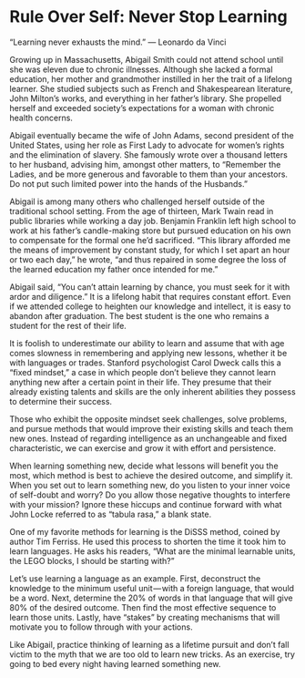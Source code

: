 # Rule Over Self: Never Stop Learning

“Learning never exhausts the mind.”
— Leonardo da Vinci

Growing up in Massachusetts, Abigail Smith could not attend school until she was eleven due to chronic illnesses. Although she lacked a formal education, her mother and grandmother instilled in her the trait of a lifelong learner. She studied subjects such as French and Shakespearean literature, John Milton’s works, and everything in her father’s library. She propelled herself and exceeded society’s expectations for a woman with chronic health concerns.

Abigail eventually became the wife of John Adams, second president of the United States, using her role as First Lady to advocate for women’s rights and the elimination of slavery. She famously wrote over a thousand letters to her husband, advising him, amongst other matters, to “Remember the Ladies, and be more generous and favorable to them than your ancestors. Do not put such limited power into the hands of the Husbands.”

Abigail is among many others who challenged herself outside of the traditional school setting. From the age of thirteen, Mark Twain read in public libraries while working a day job. Benjamin Franklin left high school to work at his father’s candle-making store but pursued education on his own to compensate for the formal one he’d sacrificed. “This library afforded me the means of improvement by constant study, for which I set apart an hour or two each day,” he wrote, “and thus repaired in some degree the loss of the learned education my father once intended for me.”

Abigail said, “You can’t attain learning by chance, you must seek for it with ardor and diligence.” It is a lifelong habit that requires constant effort. Even if we attended college to heighten our knowledge and intellect, it is easy to abandon after graduation. The best student is the one who remains a student for the rest of their life.

It is foolish to underestimate our ability to learn and assume that with age comes slowness in remembering and applying new lessons, whether it be with languages or trades. Stanford psychologist Carol Dweck calls this a “fixed mindset,” a case in which people don’t believe they cannot learn anything new after a certain point in their life. They presume that their already existing talents and skills are the only inherent abilities they possess to determine their success.

Those who exhibit the opposite mindset seek challenges, solve problems, and pursue methods that would improve their existing skills and teach them new ones. Instead of regarding intelligence as an unchangeable and fixed characteristic, we can exercise and grow it with effort and persistence.

When learning something new, decide what lessons will benefit you the most, which method is best to achieve the desired outcome, and simplify it. When you set out to learn something new, do you listen to your inner voice of self-doubt and worry? Do you allow those negative thoughts to interfere with your mission? Ignore these hiccups and continue forward with what John Locke referred to as “tabula rasa,” a blank state.

One of my favorite methods for learning is the DiSSS method, coined by author Tim Ferriss. He used this process to shorten the time it took him to learn languages. He asks his readers, “What are the minimal learnable units, the LEGO blocks, I should be starting with?”

Let’s use learning a language as an example. First, deconstruct the knowledge to the minimum useful unit — with a foreign language, that would be a word. Next, determine the 20% of words in that language that will give 80% of the desired outcome. Then find the most effective sequence to learn those units. Lastly, have “stakes” by creating mechanisms that will motivate you to follow through with your actions.

Like Abigail, practice thinking of learning as a lifetime pursuit and don’t fall victim to the myth that we are too old to learn new tricks. As an exercise, try going to bed every night having learned something new.
